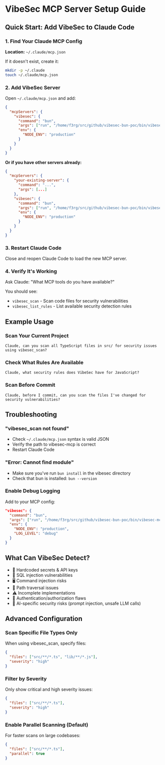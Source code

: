 # VibeSec MCP Server Setup Guide

## Quick Start: Add VibeSec to Claude Code

### 1. Find Your Claude MCP Config

**Location:** `~/.claude/mcp.json`

If it doesn't exist, create it:
```bash
mkdir -p ~/.claude
touch ~/.claude/mcp.json
```

### 2. Add VibeSec Server

Open `~/.claude/mcp.json` and add:

```json
{
  "mcpServers": {
    "vibesec": {
      "command": "bun",
      "args": ["run", "/home/f3rg/src/github/vibesec-bun-poc/bin/vibesec-mcp"],
      "env": {
        "NODE_ENV": "production"
      }
    }
  }
}
```

**Or if you have other servers already:**
```json
{
  "mcpServers": {
    "your-existing-server": {
      "command": "...",
      "args": [...]
    },
    "vibesec": {
      "command": "bun",
      "args": ["run", "/home/f3rg/src/github/vibesec-bun-poc/bin/vibesec-mcp"],
      "env": {
        "NODE_ENV": "production"
      }
    }
  }
}
```

### 3. Restart Claude Code

Close and reopen Claude Code to load the new MCP server.

### 4. Verify It's Working

Ask Claude: "What MCP tools do you have available?"

You should see:
- `vibesec_scan` - Scan code files for security vulnerabilities
- `vibesec_list_rules` - List available security detection rules

## Example Usage

### Scan Your Current Project
```
Claude, can you scan all TypeScript files in src/ for security issues using vibesec_scan?
```

### Check What Rules Are Available
```
Claude, what security rules does VibeSec have for JavaScript?
```

### Scan Before Commit
```
Claude, before I commit, can you scan the files I've changed for security vulnerabilities?
```

## Troubleshooting

### "vibesec_scan not found"
- Check `~/.claude/mcp.json` syntax is valid JSON
- Verify the path to vibesec-mcp is correct
- Restart Claude Code

### "Error: Cannot find module"
- Make sure you've run `bun install` in the vibesec directory
- Check that bun is installed: `bun --version`

### Enable Debug Logging
Add to your MCP config:
```json
"vibesec": {
  "command": "bun",
  "args": ["run", "/home/f3rg/src/github/vibesec-bun-poc/bin/vibesec-mcp"],
  "env": {
    "NODE_ENV": "production",
    "LOG_LEVEL": "debug"
  }
}
```

## What Can VibeSec Detect?

- 🔑 Hardcoded secrets & API keys
- 💉 SQL injection vulnerabilities
- 🖥️ Command injection risks
- 📁 Path traversal issues
- ⚠️ Incomplete implementations
- 🔐 Authentication/authorization flaws
- 🤖 AI-specific security risks (prompt injection, unsafe LLM calls)

## Advanced Configuration

### Scan Specific File Types Only
When using vibesec_scan, specify files:
```json
{
  "files": ["src/**/*.ts", "lib/**/*.js"],
  "severity": "high"
}
```

### Filter by Severity
Only show critical and high severity issues:
```json
{
  "files": ["src/**/*.ts"],
  "severity": "high"
}
```

### Enable Parallel Scanning (Default)
For faster scans on large codebases:
```json
{
  "files": ["src/**/*.ts"],
  "parallel": true
}
```

